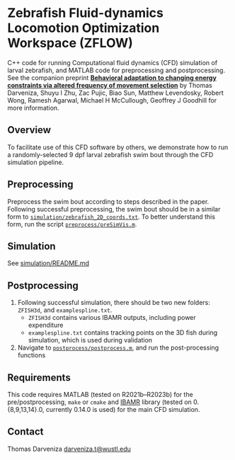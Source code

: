 # Zebrafish Fluid-dynamics Locomotion Optimization Workspace (ZFLOW)

C++ code for running Computational fluid dynamics (CFD) simulation of larval zebrafish, and MATLAB code for preprocessing and postprocessing.
See the companion preprint [**Behavioral adaptation to changing energy constraints via altered frequency of movement selection**](https://www.biorxiv.org/content/10.1101/2023.11.08.566262v1) by Thomas Darveniza, Shuyu I Zhu, Zac Pujic, Biao Sun, Matthew Levendosky, Robert Wong, Ramesh Agarwal, Michael H McCullough, Geoffrey J Goodhill for more information.

## Overview

To facilitate use of this CFD software by others, we demonstrate how to run a randomly-selected 9 dpf larval zebrafish swim bout through the CFD simulation pipeline.

## Preprocessing
Preprocess the swim bout according to steps described in the paper.
Following successful preprocessing, the swim bout should be in a similar form to [`simulation/zebrafish_2D_coords.txt`](simulation/zebrafish_2D_coords.txt). To better understand this form, run the script [`preprocess/preSimVis.m`](preprocess/preSimVis.m).

## Simulation

See [simulation/README.md](simulation/README.md)

## Postprocessing
1. Following successful simulation, there should be two new folders: `ZFISH3d`, and `examplespline.txt`.
	+ `ZFISH3d` contains various IBAMR outputs, including power expenditure
	+ `examplespline.txt` contains tracking points on the 3D fish during simulation, which is used during validation
2. Navigate to [`postprocess/postprocess.m`](postprocess/postprocess.m), and run the post-processing functions

## Requirements

This code requires MATLAB (tested on R2021b&ndash;R2023b) for the pre/postprocessing, `make` or `cmake` and [IBAMR](https://ibamr.github.io) library (tested on 0.{8,9,13,14}.0, currently 0.14.0 is used) for the main CFD simulation.

## Contact
Thomas Darveniza darveniza.t@wustl.edu
